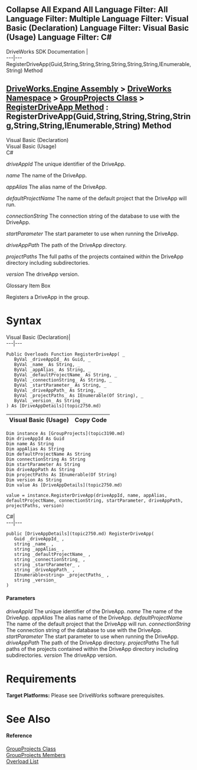 Collapse All Expand All Language Filter: All  Language Filter: Multiple  Language Filter: Visual Basic (Declaration) Language Filter: Visual Basic (Usage) Language Filter: C#  
---  
DriveWorks SDK Documentation  |   
---|---  
RegisterDriveApp(Guid,String,String,String,String,String,String,IEnumerable<String>,String) Method   
  
[DriveWorks.Engine Assembly](topic2156.md) > [DriveWorks Namespace](topic2159.md) > [GroupProjects Class](topic3190.md) > [RegisterDriveApp Method](topic3215.md) : RegisterDriveApp(Guid,String,String,String,String,String,String,IEnumerable<String>,String) Method  
---  
  
Visual Basic (Declaration)    
Visual Basic (Usage)    
C# 

_driveAppId_
    The unique identifier of the DriveApp.

_name_
    The name of the DriveApp.

_appAlias_
    The alias name of the DriveApp.

_defaultProjectName_
    The name of the default project that the DriveApp will run.

_connectionString_
    The connection string of the database to use with the DriveApp.

_startParameter_
    The start parameter to use when running the DriveApp.

_driveAppPath_
    The path of the DriveApp directory.

_projectPaths_
    The full paths of the projects contained within the DriveApp directory including subdirectories.

_version_
    The driveApp version.

Glossary Item Box

Registers a DriveApp in the group. 

# Syntax

Visual Basic (Declaration)|   
---|---  
      
    
    Public Overloads Function RegisterDriveApp( _
       ByVal _driveAppId_ As Guid, _
       ByVal _name_ As String, _
       ByVal _appAlias_ As String, _
       ByVal _defaultProjectName_ As String, _
       ByVal _connectionString_ As String, _
       ByVal _startParameter_ As String, _
       ByVal _driveAppPath_ As String, _
       ByVal _projectPaths_ As IEnumerable(Of String), _
       ByVal _version_ As String _
    ) As [DriveAppDetails](topic2750.md)  
  
Visual Basic (Usage)| Copy Code  
---|---  
      
    
    Dim instance As [GroupProjects](topic3190.md)
    Dim driveAppId As Guid
    Dim name As String
    Dim appAlias As String
    Dim defaultProjectName As String
    Dim connectionString As String
    Dim startParameter As String
    Dim driveAppPath As String
    Dim projectPaths As IEnumerable(Of String)
    Dim version As String
    Dim value As [DriveAppDetails](topic2750.md)
     
    value = instance.RegisterDriveApp(driveAppId, name, appAlias, defaultProjectName, connectionString, startParameter, driveAppPath, projectPaths, version)  
  
C#|   
---|---  
      
    
    public [DriveAppDetails](topic2750.md) RegisterDriveApp( 
       Guid _driveAppId_ ,
       string _name_ ,
       string _appAlias_ ,
       string _defaultProjectName_ ,
       string _connectionString_ ,
       string _startParameter_ ,
       string _driveAppPath_ ,
       IEnumerable<string> _projectPaths_ ,
       string _version_
    )  
  
#### Parameters

 _driveAppId_
    The unique identifier of the DriveApp.
_name_
    The name of the DriveApp.
_appAlias_
    The alias name of the DriveApp.
_defaultProjectName_
    The name of the default project that the DriveApp will run.
_connectionString_
    The connection string of the database to use with the DriveApp.
_startParameter_
    The start parameter to use when running the DriveApp.
_driveAppPath_
    The path of the DriveApp directory.
_projectPaths_
    The full paths of the projects contained within the DriveApp directory including subdirectories.
_version_
    The driveApp version.

# Requirements

**Target Platforms:** Please see DriveWorks software prerequisites.

# See Also

#### Reference

[GroupProjects Class](topic3190.md)   
[GroupProjects Members](topic3191.md)   
[Overload List](topic3215.md)


